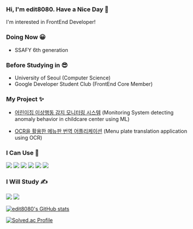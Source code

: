 ### Hi, I'm edit8080. Have a Nice Day 👋
I'm interested in FrontEnd Developer! 

### Doing Now 😀
- SSAFY 6th generation

### Before Studying in 😎
- University of Seoul (Computer Science)
- Google Developer Student Club (FrontEnd Core Member)

### My Project ✨
- [어린이집 이상행동 감지 모니터링 시스템](https://github.com/DSC-University-of-Seoul/2021-spring-project)
  (Monitoring System detecting anomaly behavior in childcare center using ML)

- [OCR을 활용한 메뉴판 번역 어플리케이션](https://github.com/edit8080/Capstone)
  (Menu plate translation application using OCR)
  
### I Can Use 🙌
<p>
  <img src="https://img.shields.io/badge/-HTML-%23E34F26?style=flat-square&logo=HTML5&logoColor=white" />
  <img src="https://img.shields.io/badge/-CSS-%231572B6?style=flat-square&logo=CSS3&logoColor=white" />
  <img src="https://img.shields.io/badge/-SCSS-%23CC6699?style=flat-square&logo=sass&logoColor=white" />
  <img src="https://img.shields.io/badge/-JavaScript-%23F7DF1E?style=flat-square&logo=JavaScript&logoColor=white" />
  <img src="https://img.shields.io/badge/-React-%2361DAFB?style=flat-square&logo=React&logoColor=white" />
  <img src="https://img.shields.io/badge/-Redux-%23764ABC?style=flat-square&logo=Redux&logoColor=white" />
</p>

### I Will Study ✍
<p>
  <img src="https://img.shields.io/badge/-Vue.js-%234FC08D?style=flat-square&logo=vue.js&logoColor=white" />
  <img src="https://img.shields.io/badge/-TypeScript-%233178C6?style=flat-square&logo=TypeScript&logoColor=white" />
</p>

[![edit8080's GitHub stats](https://github-readme-stats.vercel.app/api?username=edit8080&hide=stars&show_icons=true&theme=buefy)](https://github.com/anuraghazra/github-readme-stats)

[![Solved.ac Profile](http://mazassumnida.wtf/api/v2/generate_badge?boj=tlfla01)](https://solved.ac/tlfla01/)
